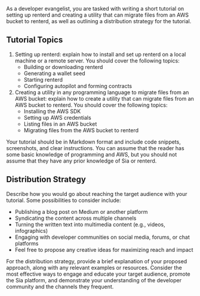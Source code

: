 As a developer evangelist, you are tasked with writing a short tutorial on setting up renterd and creating a utility that can migrate files from an AWS bucket to renterd, as well as outlining a distribution strategy for the tutorial.

## Tutorial Topics 
1. Setting up renterd: explain how to install and set up renterd on a local machine or a remote server. You should cover the following topics:
	+ Building or downloading renterd
	+ Generating a wallet seed
	+ Starting renterd
	+ Configuring autopilot and forming contracts
2. Creating a utility in any programming language to migrate files from an AWS bucket: explain how to create a utility that can migrate files from an AWS bucket to renterd. You should cover the following topics:
	+ Installing the AWS SDK
	+ Setting up AWS credentials
	+ Listing files in an AWS bucket
	+ Migrating files from the AWS bucket to renterd

Your tutorial should be in Markdown format and include code snippets, screenshots, and clear instructions. You can assume that the reader has some basic knowledge of programming and AWS, but you should not assume that they have any prior knowledge of Sia or renterd.

## Distribution Strategy

Describe how you would go about reaching the target audience with your tutorial. Some possibilities to consider include:
+ Publishing a blog post on Medium or another platform
+ Syndicating the content across multiple channels
+ Turning the written text into multimedia content (e.g., videos, infographics)
+ Engaging with developer communities on social media, forums, or chat platforms
+ Feel free to propose any creative ideas for maximizing reach and impact

For the distribution strategy, provide a brief explanation of your proposed approach, along with any relevant examples or resources. Consider the most effective ways to engage and educate your target audience, promote the Sia platform, and demonstrate your understanding of the developer community and the channels they frequent.
